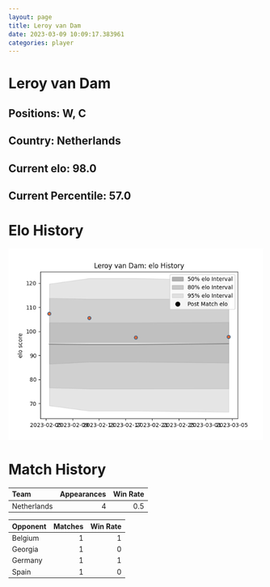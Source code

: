 ```yaml
---  
layout: page  
title: Leroy van Dam  
date: 2023-03-09 10:09:17.383961  
categories: player  
---
```

# Leroy van Dam

## Positions: W, C

## Country: Netherlands

## Current elo: 98.0

## Current Percentile: 57.0

# Elo History


![elo history](history_LeroyvanDam.png)
# Match History


| Team        |   Appearances |   Win Rate |
|:------------|--------------:|-----------:|
| Netherlands |             4 |        0.5 |

| Opponent   |   Matches |   Win Rate |
|:-----------|----------:|-----------:|
| Belgium    |         1 |          1 |
| Georgia    |         1 |          0 |
| Germany    |         1 |          1 |
| Spain      |         1 |          0 |